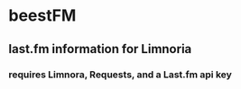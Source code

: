 # beestFM
## last.fm information for Limnoria
### requires Limnora, Requests, and a Last.fm api key
